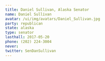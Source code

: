 ```yaml
---
title: Daniel Sullivan, Alaska Senator
name: Daniel Sullivan
avatar: /ui/img/avatars/Daniel_Sullivan.jpg
party: republican
state: alaska
type: senator
lasthall: 2017-05-20
phone: (202) 224-3004
never: 
twitter: SenDanSullivan ‏
---
```

